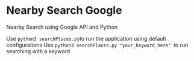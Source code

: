 # Nearby Search Google
Nearby Search using Google API and Python

Use `python3 searchPlaces.py`to run the application using default configurations
Use `python3 searchPlaces.py "your_keyword_here" `to run searching with a keyword

